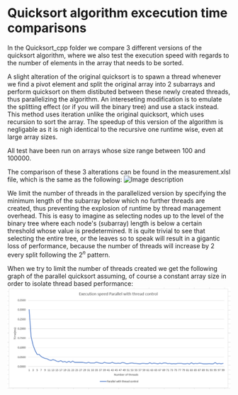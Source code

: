 # Quicksort algorithm excecution time comparisons

In the Quicksort_cpp folder we compare 3 different versions of the quicksort algorithm, where we also test the execution speed with regards to the number of elements in the array that needs to be sorted. 

A slight alteration of the original quicksort is to spawn a thread whenever we find a pivot element and split the original array into 2 subarrays and perform quicksort on them distibuted between these newly created threads, thus parallelizing the algorithm.
An intereseting modification is to emulate the splitting effect (or if you will the binary tree) and use a stack instead. This method uses iteration unlike the original quicksort, which uses recursion to sort the array. The speedup of this version of the algorithm is negligable as it is nigh identical to the recursive one runtime wise, even at large array sizes.

All test have been run on arrays whose size range between 100 and 100000.

The comparison of these 3 alterations can be found in the measurement.xlsl file, which is the same as the following:
![Image description](comparision.png)

We limit the number of threads in the parallelized version by specifying the minimum length of the subarray below which no further threads are created, thus preventing the explosion of runtime by thread management overhead. This is easy to imagine as selecting nodes up to the level of the binary tree where each node's (subarray) length is below a certain threshold whose value is predetermined. It is quite trivial to see that selecting the entire tree, or the leaves so to speak will result in a gigantic loss of performance, because the number of threads will increase by 2 every split following the $2^n$ pattern.

When we try to limit the number of threads created we get the following graph of the parallel quicksort assuming, of course a constant array size in order to isolate thread based performance:
![Image description](threadlimit.png)
